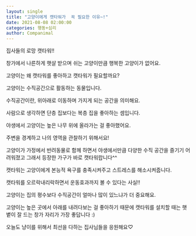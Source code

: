 ```yaml
---
layout: single
title: "고양이에게 캣타워가  꼭 필요한 이유~!"
date: 2021-08-08 02:00:00
categories: 행동+심리
author: Companimal
---
```


집사들의 로망 캣타워!!

창가에서 나른하게 햇살 받으며 쉬는 고양이만큼 행복한 고양이가 없어요.

고양이는 왜 캣타워를 좋아하고 캣타워가 필요할까요?

고양이는 수직공간으로 활동하는 동물입니다.

수직공간이란, 위아래로 이동하며 가지게 되는 공간을 의미해요.

사람으로 생각하면 단층 집보다는 복층 집을 좋아하는 셈입니다.

야생에서 고양이는 높은 나무 위에 올라가는 걸 좋아했어요.

주변을 경계하고 나의 영역을 관찰하기 위해서요!

고양이가 가정에서 반려동물로 함께 하면서 야생에서만큼 다양한 수직 공간을 즐기기 어려워졌고 그래서 등장한 가구가 바로 캣타워랍니다^^

캣타워는 고양이에게 본능적 욕구를 충족시켜주고 스트레스를 해소시켜줍니다.

캣타워를 오르락내리락하면서 운동효과까지 볼 수 있다는 사실!!

고양이는 집의 평수보다 수직공간이 얼마나 많이 있느냐가 더 중요해요.

고양이는 높은 곳에서 아래를 내려다보는 걸 좋아하기 때문에 캣타워를 설치할 때는 햇볕이 잘 드는 창가 자리가 가장 좋답니다 :)

오늘도 냥이를 위해서 최선을 다하는 집사님들을 응원해요♡
